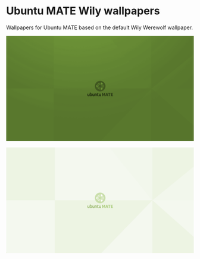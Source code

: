 # Ubuntu MATE Wily wallpapers

Wallpapers for Ubuntu MATE based on the default Wily Werewolf wallpaper.

![alt tag](https://github.com/rohithmadhavan/Ubuntu-MATE-Wily-wallpapers/blob/master/ubuntu-mate-wily.png)

![alt tag](https://github.com/rohithmadhavan/Ubuntu-MATE-Wily-wallpapers/blob/master/ubuntu-mate-wily-light.png)
